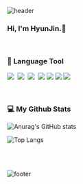 ![header](https://capsule-render.vercel.app/api?type=wave&color=0:8cb369,100:f4e285&height=300&section=header&text=HYUNJIN&animation=twinkling&fontSize=45&fontColor=ffffff&fontAlign=85&fontAlignY=40)
<p>
<h3 align="left">Hi, I'm HyunJin.👋</h3>
<br>
<h3 align="left">📖 Language  Tool</h3>
<p align="left">
  <img src="https://img.shields.io/badge/Java-007396?style=flat-square&logo=Java&logoColor=white"/></a>&nbsp
  <img src="https://img.shields.io/badge/Javascript-ffb13b?style=flat-square&logo=javascript&logoColor=white"/></a>&nbsp 
  <img src="https://img.shields.io/badge/C++-00599C?style=flat-square&logo=C%2B%2B&logoColor=white"/></a>&nbsp
  <img src="https://img.shields.io/badge/HTML-E34F26?style=flat-square&logo=HTML5&logoColor=white"/>
  <img src="https://img.shields.io/badge/Oracle-F80000?style=flat-square&logo=Oracle&logoColor=white"/>
  <img src="https://img.shields.io/badge/Eclipse IDE-2C2255?style=flat-square&logo=Eclipse IDE&logoColor=white"/>
  <img src="https://img.shields.io/badge/Apache Tomcat-F8DC75?style=flat-square&logo=Apache Tomcat&logoColor=white"/>
  <br>
</p>
<br>
<h3 align="left">💻 My Github Stats</h3>
<p align="left">
  
![Anurag's GitHub stats](https://github-readme-stats.vercel.app/api?username=khyunjin&show_icons=true&theme=gruvbox&bg_color=white)

![Top Langs](https://github-readme-stats.vercel.app/api/top-langs/?username=khyunjin&theme=gruvbox&bg_color=white&hide=css&card_width=495)
    <br>
</p>
<br>
<br>


![footer](https://capsule-render.vercel.app/api?type=wave&color=0:8cb369,100:f4e285&height=200&section=footer)
